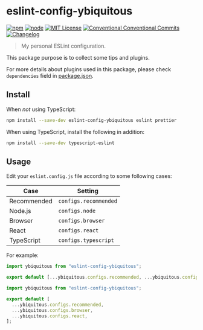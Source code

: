 # eslint-config-ybiquitous

[![npm](https://img.shields.io/npm/v/eslint-config-ybiquitous.svg)](https://www.npmjs.com/package/eslint-config-ybiquitous)
[![node](https://img.shields.io/node/v/eslint-config-ybiquitous.svg)](https://github.com/ybiquitous/eslint-config-ybiquitous)
[![MIT License](https://img.shields.io/github/license/ybiquitous/ybiq.svg)](LICENSE)
[![Conventional Conventional Commits](https://img.shields.io/badge/Conventional%20Commits-1.0.0-yellow.svg)](https://conventionalcommits.org)
[![Changelog](https://img.shields.io/badge/changelog-here-blue.svg)](CHANGELOG.md)

> My personal ESLint configuration.

This package purpose is to collect some tips and plugins.

For more details about plugins used in this package,
please check `dependencies` field in [package.json](package.json).

## Install

When _not_ using TypeScript:

```sh
npm install --save-dev eslint-config-ybiquitous eslint prettier
```

When using TypeScript, install the following in addition:

```sh
npm install --save-dev typescript-eslint
```

## Usage

Edit your `eslint.config.js` file according to some following cases:

| Case        | Setting               |
| ----------- | --------------------- |
| Recommended | `configs.recommended` |
| Node.js     | `configs.node`        |
| Browser     | `configs.browser`     |
| React       | `configs.react`       |
| TypeScript  | `configs.typescript`  |

For example:

```js
import ybiquitous from "eslint-config-ybiquitous";

export default [...ybiquitous.configs.recommended, ...ybiquitous.configs.node];
```

```js
import ybiquitous from "eslint-config-ybiquitous";

export default [
  ...ybiquitous.configs.recommended,
  ...ybiquitous.configs.browser,
  ...ybiquitous.configs.react,
];
```
